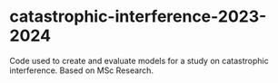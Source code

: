 # catastrophic-interference-2023-2024
Code used to create and evaluate models for a study on catastrophic interference. Based on MSc Research.
